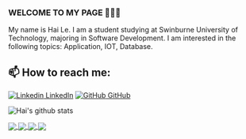 ### WELCOME TO MY PAGE 👋👋👋
My name is Hai Le. I am a student studying at Swinburne University of Technology, majoring in Software Development. I am interested in the following topics: Application, IOT, Database.<br>
## 📫 How to reach me: 

[![Linkedin](https://i.stack.imgur.com/gVE0j.png) LinkedIn](https://www.linkedin.com/in/hai-le-a2379a16a/)
[![GitHub](https://i.stack.imgur.com/tskMh.png) GitHub](https://github.com/HellCursed2u/)

![Hai's github stats](https://github-readme-stats-git-masterrstaa-rickstaa.vercel.app/api?username=HellCursed2u&show_icons=true&theme=tokyonight&hide=contribs,prs,issues)

<a href="https://github.com/HellCursed2u/Swinburne-ICT-SW-Courses">
  <!-- Change the `github-readme-stats.anuraghazra1.vercel.app` to `github-readme-stats.vercel.app`  -->
  <img align="center" src="https://github-readme-stats.anuraghazra1.vercel.app/api/pin/?username=HellCursed2u&repo=Swinburne-ICT-SW-Courses&theme=radical"/>
</a>   
<a href="https://github.com/HellCursed2u/OpenCV-AutoCar-LineFollower">
  <!-- Change the `github-readme-stats.anuraghazra1.vercel.app` to `github-readme-stats.vercel.app`  -->
  <img align="center" src="https://github-readme-stats.anuraghazra1.vercel.app/api/pin/?username=HellCursed2u&repo=OpenCV-AutoCar-LineFollower&theme=merko" />
</a>
<a href="https://github.com/HellCursed2u/Control-Led-ESP8266-01S">
  <!-- Change the `github-readme-stats.anuraghazra1.vercel.app` to `github-readme-stats.vercel.app`  -->
  <img align="center" src="https://github-readme-stats.anuraghazra1.vercel.app/api/pin/?username=HellCursed2u&repo=Control-Led-ESP8266-01S&theme=highcontrast" />
</a> 

<a href="https://github.com/HellCursed2u/Door-Lock-RFID_RC522">
  <!-- Change the `github-readme-stats.anuraghazra1.vercel.app` to `github-readme-stats.vercel.app`  -->
  <img align="center" src="https://github-readme-stats.anuraghazra1.vercel.app/api/pin/?username=HellCursed2u&repo=Door-Lock-RFID_RC522&theme=tokyonight" />
</a> 


